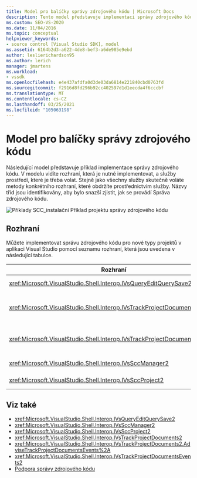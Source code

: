 ```yaml
---
title: Model pro balíčky správy zdrojového kódu | Microsoft Docs
description: Tento model představuje implementaci správy zdrojového kódu. Článek ukazuje názvy tříd, aby bylo snazší zjistit, jak se provádí Správa zdrojového kódu.
ms.custom: SEO-VS-2020
ms.date: 11/04/2016
ms.topic: conceptual
helpviewer_keywords:
- source control [Visual Studio SDK], model
ms.assetid: 6164b2d3-a622-4de8-bef3-a6de985e9ebd
author: leslierichardson95
ms.author: lerich
manager: jmartens
ms.workload:
- vssdk
ms.openlocfilehash: e4e437afdfa0d3de03da6814e221840cbd0763fd
ms.sourcegitcommit: f2916d8fd296b92cc402597d1d1eecda4f6cccbf
ms.translationtype: MT
ms.contentlocale: cs-CZ
ms.lasthandoff: 03/25/2021
ms.locfileid: "105063198"
---
```

# <a name="model-for-source-control-packages"></a>Model pro balíčky správy zdrojového kódu
Následující model představuje příklad implementace správy zdrojového kódu. V modelu vidíte rozhraní, která je nutné implementovat, a služby prostředí, které je třeba volat. Stejně jako všechny služby skutečně voláte metody konkrétního rozhraní, které obdržíte prostřednictvím služby. Názvy tříd jsou identifikovány, aby bylo snazší zjistit, jak se provádí Správa zdrojového kódu.

 ![Příklady SCC&#95;instalační](../../extensibility/internals/media/scc_tup.gif "SCC_TUP") Příklad projektu správy zdrojového kódu

## <a name="interfaces"></a>Rozhraní
 Můžete implementovat správu zdrojového kódu pro nové typy projektů v aplikaci Visual Studio pomocí seznamu rozhraní, která jsou uvedena v následující tabulce.

|Rozhraní|Použití|
|---------------|---------|
|<xref:Microsoft.VisualStudio.Shell.Interop.IVsQueryEditQuerySave2>|Volá se projekty a editory před uložením nebo změnou (nezměněného) souborů. K tomuto rozhraní se používá <xref:Microsoft.VisualStudio.Shell.Interop.SVsQueryEditQuerySave> služba.|
|<xref:Microsoft.VisualStudio.Shell.Interop.IVsTrackProjectDocuments2>|Voláno projekty k vyžádání oprávnění k přidání, odebrání nebo přejmenování souboru nebo adresáře. Toto rozhraní je také voláno projekty k informování prostředí, když je dokončena schválená akce přidání, odebrání nebo přejmenování. Je k ní přistupovaná pomocí <xref:Microsoft.VisualStudio.Shell.Interop.SVsTrackProjectDocuments> služby.|
|<xref:Microsoft.VisualStudio.Shell.Interop.IVsTrackProjectDocumentsEvents2>|Implementováno libovolnou entitou, která se zaregistruje na oznámení, když projekty přidají, přejmenují nebo odeberou soubor nebo adresář. Chcete-li se zaregistrovat k oznámení události, zavolejte <xref:Microsoft.VisualStudio.Shell.Interop.IVsTrackProjectDocuments2.AdviseTrackProjectDocumentsEvents%2A> .|
|<xref:Microsoft.VisualStudio.Shell.Interop.IVsSccManager2>|Volá se projekty k registraci do balíčku správy zdrojového kódu a k získání informací o stavu správy zdrojového kódu. K tomuto rozhraní se používá <xref:Microsoft.VisualStudio.Shell.Interop.SVsSccManager> služba.|
|<xref:Microsoft.VisualStudio.Shell.Interop.IVsSccProject2>|Implementováno projektem pro reakci na požadavky na správu zdrojového kódu pro informace o souborech a k získání nastavení správy zdrojového kódu, které jsou požadovány pro soubor projektu.|

## <a name="see-also"></a>Viz také
- <xref:Microsoft.VisualStudio.Shell.Interop.IVsQueryEditQuerySave2>
- <xref:Microsoft.VisualStudio.Shell.Interop.IVsSccManager2>
- <xref:Microsoft.VisualStudio.Shell.Interop.IVsSccProject2>
- <xref:Microsoft.VisualStudio.Shell.Interop.IVsTrackProjectDocuments2>
- <xref:Microsoft.VisualStudio.Shell.Interop.IVsTrackProjectDocuments2.AdviseTrackProjectDocumentsEvents%2A>
- <xref:Microsoft.VisualStudio.Shell.Interop.IVsTrackProjectDocumentsEvents2>
- [Podpora správy zdrojového kódu](../../extensibility/internals/supporting-source-control.md)
